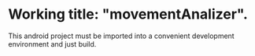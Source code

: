# Working title: "movementAnalizer".


This android project must be imported into a convenient development environment and just build.


